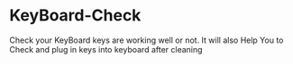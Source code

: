 # KeyBoard-Check
Check your KeyBoard keys are working well or not. It will also Help You to Check and plug in keys into keyboard after cleaning
